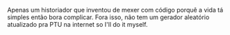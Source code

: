 Apenas um historiador que inventou de mexer com código porquê a vida tá simples então bora complicar.
Fora isso, não tem um gerador aleatório atualizado pra PTU na internet so I'll do it myself.
